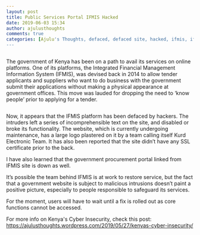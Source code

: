 ```yaml
---
layout: post
title: Public Services Portal IFMIS Hacked
date: 2019-06-03 15:34
author: ajulusthoughts
comments: true
categories: [Ajulu's Thoughts, defaced, defaced site, hacked, ifmis, ifmis portal, ifmis portal hacked, kenya, kenya cyberinsecurity, public services portal hacked, public services portal ifmis hacked, TECH &amp; CYBERSECURITY]
---
```

<!-- wp:image {"id":84779,"align":"center"} -->
<div class="wp-block-image"><figure class="aligncenter"><img src="https://i2.wp.com/techweez.com/wp-content/uploads/2019/06/Hacked-IFMIS-site.jpg?resize=640%2C473&amp;ssl=1" alt="" class="wp-image-84779" /></figure></div>
<!-- /wp:image -->

<!-- wp:paragraph {"dropCap":true} -->
<p class="has-drop-cap">The government of Kenya has been on a path to avail its services on  online platforms. One of its platforms, the Integrated Financial  Management Information System (IFMIS), was devised back in 2014 to allow  tender applicants and suppliers who want to do business with the  government submit their applications without making a physical  appearance at government offices. This move was lauded for dropping the need to ‘know people’ prior to applying for a tender.</p>
<!-- /wp:paragraph -->

<!-- wp:image {"id":84780,"align":"center"} -->
<div class="wp-block-image"><figure class="aligncenter"><img src="https://i2.wp.com/techweez.com/wp-content/uploads/2019/06/IFMIS-not-secure-site.jpg?resize=640%2C242&amp;ssl=1" alt="" class="wp-image-84780" /></figure></div>
<!-- /wp:image -->

<!-- wp:paragraph -->
<p>Now, it appears that the IFMIS platform has been defaced by hackers. 
The intruders left a series of incomprehensible text on the site, and 
disabled or broke its functionality. The website, which is currently 
undergoing maintenance, has a large logo plastered on it by a team 
calling itself Kurd Electronic Team. It has also been reported that the 
site didn’t have any SSL certificate prior to the back.</p>
<!-- /wp:paragraph -->

<!-- wp:paragraph -->
<p>I have also learned that the government procurement portal linked from IFMIS site is down as well.</p>
<!-- /wp:paragraph -->

<!-- wp:paragraph -->
<p>It’s possible the team behind IFMIS is at work to restore service, but the  fact that a government website is subject to malicious intrusions doesn’t paint a positive picture, especially to people responsible to  safeguard its services.</p>
<!-- /wp:paragraph -->

<!-- wp:paragraph -->
<p>For the moment, users will have to wait until a fix is rolled out as core functions cannot be accessed.</p>
<!-- /wp:paragraph -->

<!-- wp:paragraph -->
<p>For more info on Kenya's Cyber Insecurity, check this post: <a href="https://ajulusthoughts.wordpress.com/2019/05/27/kenyas-cyber-insecurity/">https://ajulusthoughts.wordpress.com/2019/05/27/kenyas-cyber-insecurity/</a></p>
<!-- /wp:paragraph -->
